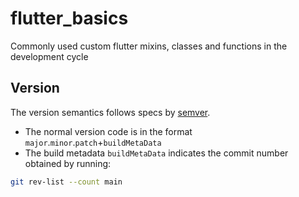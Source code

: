 <!--
- Filename: flutter_basics\README.md
- Created Date: Monday, November 8th 2021, 9:00:48 am
- Author: Jedi Hero
- 
- Copyright (c) 2021 Jedi Hero
-->


# flutter_basics
Commonly used custom flutter mixins, classes and functions in the development cycle

## Version

The version semantics follows specs by [semver](https://semver.org).
- The normal version code is in the format `major`.`minor`.`patch`+`buildMetaData`
- The build metadata `buildMetaData` indicates the commit number obtained by running:

```bash
git rev-list --count main
```
